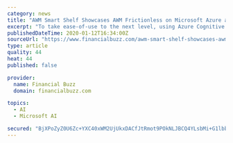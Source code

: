 ```yaml
---
category: news
title: "AWM Smart Shelf Showcases AWM Frictionless on Microsoft Azure at Retails Big Show"
excerpt: "To take ease-of-use to the next level, using Azure Cognitive Services, shoppers will be able to be identified with ... The underlying technologies are built utilizing artificial intelligence, computer vision, machine learning, and application engineering to reinvent the retail space as it is known today. The ecosystem of solutions improves ..."
publishedDateTime: 2020-01-12T16:34:00Z
sourceUrl: "https://www.financialbuzz.com/awm-smart-shelf-showcases-awm-frictionless-on-microsoft-azure-at-retails-big-show/"
type: article
quality: 44
heat: 44
published: false

provider:
  name: Financial Buzz
  domain: financialbuzz.com

topics:
  - AI
  - Microsoft AI

secured: "BjXPoZyZ0U6Zc+YXC40xWM2UjUkxDACfJtRmot9POkNLJBCQ4YLsbMi+G1lbbYHW9S8p5rty2J5uTzNSONdFyHCyO2QgCROkMKIHSuMy3pzBeONhKYWBT5vUhH6/sy0bkR7zEzDwPsc4mLAHRM020REUjkEWR4MThZlncSBiBnHa8zUIh760k+whEDXk6KNcl8JMz7xxSiA2A0+JAQrR4j3L+2O+5eoSjwGtXEY4mhZ14fxP5TVAozujlJUS8ivL7KT+a3Ge6vKQJcAMer3a0LF0V0J045NVamUaeCQNO/UYIBqdYswtv3T1CJgqIgTCSltfAgC+WbIY33emAN1RXEu7k9HxVaY/2sEXLQ6JenTW9Wu4tPa9w24SCi/y58yx/KeV42t9LX9zUN/tIVryAt5mxthCbhxZJY5jrzhsbU6z2UEn2kJ+kesGuoU3ZtMxtPVwXZQqv9++Yi+sD1ptLLrqRKcGOSo2Bo8xtjChboE=;OZl7cVh65vK5fGni+62MoA=="
---
```


